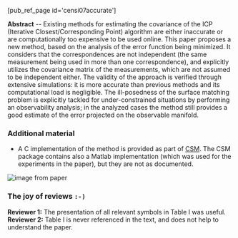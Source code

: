 <!--
title: An accurate closed-form estimate of ICP's covariance 
Subject_short: ICP�covariance
PURL: https://purl.org/censi/2006/icpcov
Date: 2007-01-28
inMenu: true
linkAttrs:
   :link_text: ICP covariance
orderInfo: -2
description: "An algorithm for estimating the covariance of the ICP algorithm, based on the analysis of the error function being minimized."
-->

[pub_ref_page id='censi07accurate']


**Abstract** --  Existing methods for estimating the covariance of the ICP (Iterative Closest/Corresponding Point) algorithm are either inaccurate or are computationally too expensive to be used online. This paper proposes a new method, based on the analysis of the error function being minimized. It considers that the correspondences are not independent (the same measurement being used in more than one correspondence), and explicitly utilizes the covariance matrix of the measurements, which are not assumed to be independent either. The validity of the approach is verified through extensive simulations: it is more accurate than previous methods and its computational load is negligible. The ill-posedness of the surface matching problem is explicitly tackled for under-constrained situations by performing an observability analysis; in the analyzed cases the method still provides a good estimate of the error projected on the observable manifold.

### Additional material ###

- A C implementation of the method is provided as part of [CSM](https://purl.org/censi/2007/csm). The CSM package contains also
a Matlab implementation (which was used for the experiments in the paper), but they are not as documented.


![image from paper](/media/paper-icons/censi07accurate-big.png)

### The joy of reviews `:-)` ###

**Reviewer 1:** The presentation of all relevant symbols in Table I was useful.  
**Reviewer 2:** Table I is never referenced in the text, and does not help to understand the paper.

[pdf-final]: https://censi.science/pub/research/2007-icra-icpcov.pdf
[slides-final]: https://censi.science/pub/research/2007-icra-icpcov-slides.pdf